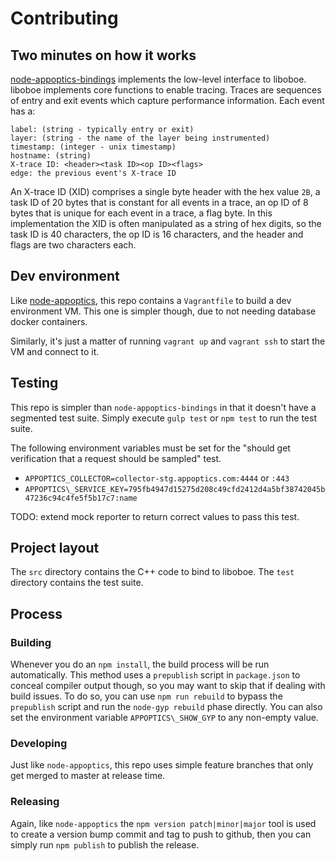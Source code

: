 # Contributing

## Two minutes on how it works

[node-appoptics-bindings](https://github.com/librato/node-appoptics-bindings)
implements the low-level interface to liboboe. liboboe implements core functions
to enable tracing. Traces are sequences of entry and exit events which capture
performance information. Each event has a:

```
label: (string - typically entry or exit)
layer: (string - the name of the layer being instrumented)
timestamp: (integer - unix timestamp)
hostname: (string)
X-trace ID: <header><task ID><op ID><flags>
edge: the previous event's X-trace ID
```

An X-trace ID (XID) comprises a single byte header with the hex value `2B`, a task ID
of 20 bytes that is constant for all events in a trace, an op ID of 8 bytes that
is unique for each event in a trace, a flag byte. In this implementation the XID is
often manipulated as a string of hex digits, so the task ID is 40 characters, the
op ID is 16 characters, and the header and flags are two characters each.




## Dev environment

Like [node-appoptics](http://github.com/librato/node-appoptics), this repo
contains a `Vagrantfile` to build a dev environment VM. This one is simpler
though, due to not needing database docker containers.

Similarly, it's just a matter of running `vagrant up` and `vagrant ssh` to
start the VM and connect to it.

## Testing

This repo is simpler than `node-appoptics-bindings` in that it doesn't have
a segmented test suite. Simply execute `gulp test` or `npm test` to run the test suite.

The following environment variables must be set for the "should get verification that a request should be sampled" test.

- `APPOPTICS_COLLECTOR=collector-stg.appoptics.com:4444` or `:443`
- `APPOPTICS\_SERVICE_KEY=795fb4947d15275d208c49cfd2412d4a5bf38742045b47236c94c4fe5f5b17c7:name`

TODO: extend mock reporter to return correct values to pass this test.

## Project layout

The `src` directory contains the C++ code to bind to liboboe. The `test`
directory contains the test suite.

## Process

### Building

Whenever you do an `npm install`, the build process will be run automatically.
This method uses a `prepublish` script in `package.json` to conceal compiler
output though, so you may want to skip that if dealing with build issues. To
do so, you can use `npm run rebuild` to bypass the `prepublish` script and
run the `node-gyp rebuild` phase directly. You can also set the environment
variable `APPOPTICS\_SHOW_GYP` to any non-empty value.

### Developing

Just like `node-appoptics`, this repo uses simple feature branches that only
get merged to master at release time.

### Releasing

Again, like `node-appoptics` the `npm version patch|minor|major` tool is used
to create a version bump commit and tag to push to github, then you can simply
run `npm publish` to publish the release.
